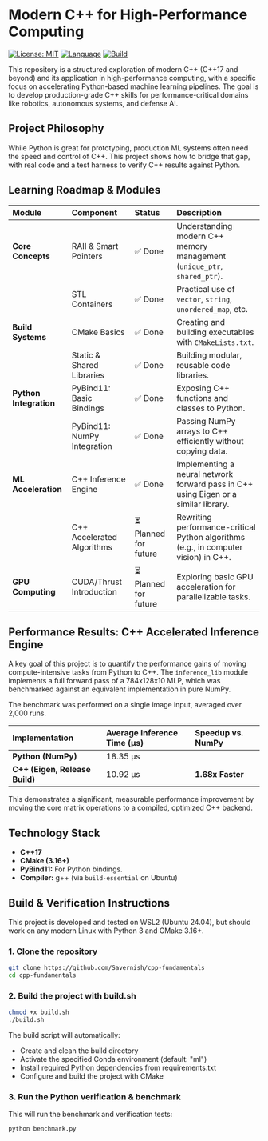 # Modern C++ for High-Performance Computing

[![License: MIT](https://img.shields.io/badge/License-MIT-yellow.svg)](https://opensource.org/licenses/MIT)
[![Language](https://img.shields.io/badge/C%2B%2B-17-blue.svg)](https://isocpp.org/)
[![Build](https://img.shields.io/badge/build-CMake-green.svg)](https://cmake.org/)

This repository is a structured exploration of modern C++ (C++17 and beyond) and its application in high-performance computing, with a specific focus on accelerating Python-based machine learning pipelines. The goal is to develop production-grade C++ skills for performance-critical domains like robotics, autonomous systems, and defense AI.

## Project Philosophy

While Python is great for prototyping, production ML systems often need the speed and control of C++. This project shows how to bridge that gap, with real code and a test harness to verify C++ results against Python.

## Learning Roadmap & Modules

| Module | Component | Status | Description |
| :--- | :--- | :--- | :--- |
| **Core Concepts** | RAII & Smart Pointers | ✅ Done | Understanding modern C++ memory management (`unique_ptr`, `shared_ptr`). |
| | STL Containers | ✅ Done | Practical use of `vector`, `string`, `unordered_map`, etc. |
| **Build Systems** | CMake Basics | ✅ Done | Creating and building executables with `CMakeLists.txt`. |
| | Static & Shared Libraries | ✅ Done | Building modular, reusable code libraries. |
| **Python Integration** | PyBind11: Basic Bindings | ✅ Done | Exposing C++ functions and classes to Python. |
| | PyBind11: NumPy Integration | ✅ Done | Passing NumPy arrays to C++ efficiently without copying data. |
| **ML Acceleration** | C++ Inference Engine | ✅ Done | Implementing a neural network forward pass in C++ using Eigen or a similar library. |
| | C++ Accelerated Algorithms | ⏳ Planned for future | Rewriting performance-critical Python algorithms (e.g., in computer vision) in C++. |
| **GPU Computing** | CUDA/Thrust Introduction | ⏳ Planned for future | Exploring basic GPU acceleration for parallelizable tasks. |

## Performance Results: C++ Accelerated Inference Engine

A key goal of this project is to quantify the performance gains of moving compute-intensive tasks from Python to C++. The `inference_lib` module implements a full forward pass of a 784x128x10 MLP, which was benchmarked against an equivalent implementation in pure NumPy.

The benchmark was performed on a single image input, averaged over 2,000 runs.

| Implementation | Average Inference Time (µs) | Speedup vs. NumPy |
| :--- | :--- | :--- |
| **Python (NumPy)** | 18.35 µs |
| **C++ (Eigen, Release Build)** | 10.92 µs | **1.68x Faster** |


This demonstrates a significant, measurable performance improvement by moving the core matrix operations to a compiled, optimized C++ backend.

## Technology Stack

* **C++17**
* **CMake (3.16+)**
* **PyBind11:** For Python bindings.
* **Compiler:** g++ (via `build-essential` on Ubuntu)

## Build & Verification Instructions


This project is developed and tested on WSL2 (Ubuntu 24.04), but should work on any modern Linux with Python 3 and CMake 3.16+.

### 1. Clone the repository
```bash
git clone https://github.com/Savernish/cpp-fundamentals
cd cpp-fundamentals
```

### 2. Build the project with build.sh
```bash
chmod +x build.sh
./build.sh
```
The build script will automatically:
- Create and clean the build directory
- Activate the specified Conda environment (default: "ml")
- Install required Python dependencies from requirements.txt
- Configure and build the project with CMake

### 3. Run the Python verification & benchmark
This will run the benchmark and verification tests:
```bash
python benchmark.py
```

